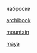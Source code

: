 наброски

[archibook](https://mambahara.github.io/project_01/)

[mountain](https://mambahara.github.io/MOUNTAIN/)

[maya](https://mambahara.github.io/maya/)
